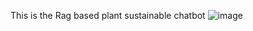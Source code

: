 This is the Rag based plant sustainable chatbot
![image](https://github.com/user-attachments/assets/cf36ed24-a731-4c27-b7c8-3e344dd07150)
